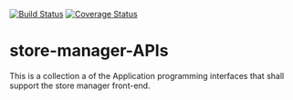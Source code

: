 [![Build Status](https://travis-ci.org/sharkdevs/store-manager-APIs.svg?branch=ft-view-all-products-161305189)](https://travis-ci.org/sharkdevs/store-manager-APIs)
[![Coverage Status](https://coveralls.io/repos/github/sharkdevs/store-manager-APIs/badge.svg?branch=ft-view-all-products-161305189)](https://coveralls.io/github/sharkdevs/store-manager-APIs?branch=ft-view-all-products-161305189)
# store-manager-APIs
This is a collection a of the Application programming interfaces that shall support the store manager front-end.

